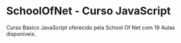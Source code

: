 # SchoolOfNet - Curso JavaScript
Curso Básico JavaScript oferecido pela School Of Net com 19 Aulas disponíveis.
